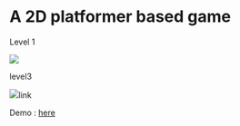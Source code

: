 <h1>A 2D platformer based game</h1>

<p>Level 1</p>
<img src="level1ss.png>

<p>level2</p>
<img src="level2ss.png>

<p>level3</p>
<img src="level3ss.png>


Report : <a href="https://docs.google.com/document/d/1eg89x5XTVvOSze_J61cRuVbALCphwrzh__Gug_pJYWU/edit?usp=sharing">link</a>

Demo : <a href="https://drive.google.com/file/d/1RZRDoZ5iO1TU-QKcSo_GTlMWvfNtS8WO/view?usp=sharing">here</a>
